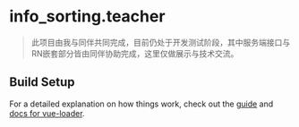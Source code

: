 # info_sorting.teacher

> 此项目由我与同伴共同完成，目前仍处于开发测试阶段，其中服务端接口与RN嵌套部分皆由同伴协助完成，这里仅做展示与技术交流。

## Build Setup


For a detailed explanation on how things work, check out the [guide](http://vuejs-templates.github.io/webpack/) and [docs for vue-loader](http://vuejs.github.io/vue-loader).
